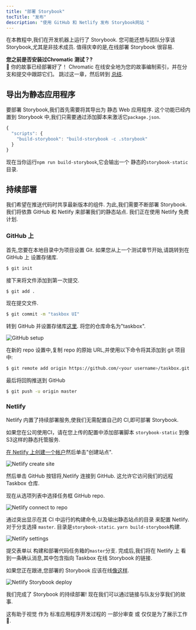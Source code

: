```yaml
---
title: "部署 Storybook"
tocTitle: "发布"
description: "使用 GitHub 和 Netlify 发布 Storybook网站 "
---
```


在本教程中,我们在开发机器上运行了 Storybook. 您可能还想与团队分享该 Storybook,尤其是非技术成员. 值得庆幸的是,在线部署 Storybook 很容易.

<div class="aside">
<strong>您之前是否安装过Chromatic 测试？?</strong>
<br/>
🎉 你的故事已经部署好了！ Chromatic 在线安全地为您的故事编制索引，并在分支和提交中跟踪它们。 跳过这一章，然后转到 <a href="/react/zh-CN/conclusion">总结</a>.
</div>

## 导出为静态应用程序

要部署 Storybook,我们首先需要将其导出为 静态 Web 应用程序. 这个功能已经内置到 Storybook 中,我们只需要通过添加脚本来激活它`package.json`.

```javascript
{
  "scripts": {
    "build-storybook": "build-storybook -c .storybook"
  }
}
```

现在当你运行`npm run build-storybook`,它会输出一个 静态的`storybook-static`目录.

## 持续部署

我们希望在推送代码时共享最新版本的组件. 为此,我们需要不断部署 Storybook. 我们将依靠 GitHub 和 Netlify 来部署我们的静态站点. 我们正在使用 Netlify 免费计划.

### GitHub 上

首先,您要在本地目录中为项目设置 Git. 如果您从上一个测试章节开始,请跳转到在 GitHub 上 设置存储库.

```bash
$ git init
```

接下来将文件添加到第一次提交.

```bash
$ git add .
```

现在提交文件.

```bash
$ git commit -m "taskbox UI"
```

转到 GitHub 并设置存储库[这里](https://github.com/new). 将您的仓库命名为"taskbox".

![GitHub setup](/github-create-taskbox.png)

在新的 repo 设置中,复制 repo 的原始 URL,并使用以下命令将其添加到 git 项目中:

```bash
$ git remote add origin https://github.com/<your username>/taskbox.git
```

最后将回购推送到 GitHub

```bash
$ git push -u origin master
```

### Netlify

Netlify 内置了持续部署服务,使我们无需配置自己的 CI,即可部署 Storybook.

<div class="aside">
如果您在公司使用CI，请在您上传的配置中添加部署脚本 <code>storybook-static</code> 到像S3这样的静态托管服务.
</div>

[在 Netlify 上创建一个帐户](https://app.netlify.com/start)然后单击"创建站点".

![Netlify create site](/netlify-create-site.png)

然后单击 GitHub 按钮将,Netlify 连接到 GitHub. 这允许它访问我们的远程 Taskbox 仓库.

现在从选项列表中选择任务框 GitHub repo.

![Netlify connect to repo](/netlify-account-picker.png)

通过突出显示在其 CI 中运行的构建命令,以及输出静态站点的目录 来配置 Netlify. 对于分支选择 `master`. 目录是`storybook-static`. `yarn build-storybook`构建.

![Netlify settings](/netlify-settings.png)

提交表单以 构建和部署代码任务箱的`master`分支. 完成后,我们将在 Netlify 上 看到一条确认消息,其中包含指向 Taskbox 在线 Storybook 的链接.

如果您正在跟进,您部署的 Storybook 应该在线[像这样](https://clever-banach-415c03.netlify.com/).

![Netlify Storybook deploy](/netlify-storybook-deploy.png)

我们完成了 Storybook 的持续部署! 现在我们可以通过链接与队友分享我们的故事.

这有助于视觉 作为 标准应用程序开发过程的 一部分审查 或 仅仅是为了展示工作 💅.
